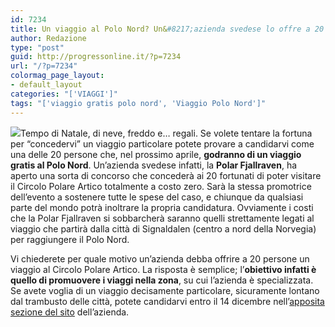 ```yaml
---
id: 7234
title: Un viaggio al Polo Nord? Un&#8217;azienda svedese lo offre a 20 persone
author: Redazione
type: "post"
guid: http://progressonline.it/?p=7234
url: "/?p=7234"
colormag_page_layout:
- default_layout
categories: "['VIAGGI']"
tags: "['viaggio gratis polo nord', 'Viaggio Polo Nord']"
---
```


![](https://progressonline.it/wp-content/uploads/2017/11/2016-11-22_58343f0aeac3b_05-fjallraven-polar-300x162.jpg)Tempo di Natale, di neve, freddo e… regali. Se volete tentare la fortuna per “concedervi” un viaggio particolare potete provare a candidarvi come una delle 20 persone che, nel prossimo aprile, **godranno di un viaggio gratis al Polo Nord**. Un’azienda svedese infatti, la **Polar Fjallraven**, ha aperto una sorta di concorso che concederà ai 20 fortunati di poter visitare il Circolo Polare Artico totalmente a costo zero. Sarà la stessa promotrice dell’evento a sostenere tutte le spese del caso, e chiunque da qualsiasi parte del mondo potrà inoltrare la propria candidatura. Ovviamente i costi che la Polar Fjallraven si sobbarcherà saranno quelli strettamente legati al viaggio che partirà dalla città di Signaldalen (centro a nord della Norvegia) per raggiungere il Polo Nord.

Vi chiederete per quale motivo un’azienda debba offrire a 20 persone un viaggio al Circolo Polare Artico. La risposta è semplice; l’**obiettivo infatti è quello di promuovere i viaggi nella zona**, su cui l’azienda è specializzata. Se avete voglia di un viaggio decisamente particolare, sicuramente lontano dal trambusto delle città, potete candidarvi entro il 14 dicembre nell’[apposita sezione del sito](https://polar.fjallraven.com/apply-for-polar/apply-now/) dell’azienda.